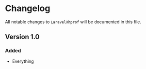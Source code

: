 # Changelog

All notable changes to `LaravelXhprof` will be documented in this file.

## Version 1.0

### Added
- Everything
